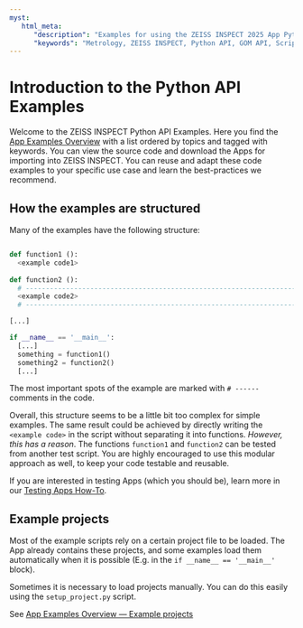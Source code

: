 ```yaml
---
myst:
   html_meta:
      "description": "Examples for using the ZEISS INSPECT 2025 App Python API"
      "keywords": "Metrology, ZEISS INSPECT, Python API, GOM API, Scripting, Add-ons, Apps, Examples"
---
```

#  Introduction to the Python API Examples

Welcome to the ZEISS INSPECT Python API Examples. Here you find the [App Examples Overview](examples_overview) with a list ordered by topics and tagged with keywords. You can view the source code and download the Apps for importing into ZEISS INSPECT. You can reuse and adapt these code examples to your specific use case and learn the best-practices we recommend.

## How the examples are structured

Many of the examples have the following structure:

```python

def function1 ():
  <example code1>
  
def function2 ():
  # -------------------------------------------------------------------------
  <example code2>
  # -------------------------------------------------------------------------

[...]

if __name__ == '__main__':
  [...]
  something = function1()
  something2 = function2()
  [...]

```

The most important spots of the example are marked with `# ------` comments in the code. 

Overall, this structure seems to be a little bit too complex for simple examples.
The same result could be achieved by directly writing the `<example code>` in the script without separating it into functions.
*However, this has a reason*. The functions `function1` and `function2` can be tested from another test script. 
You are highly encouraged to use this modular approach as well, to keep your code testable and reusable.

If you are interested in testing Apps (which you should be), learn more in our [Testing Apps How-To](../howtos/testing_apps/testing_apps.md).

## Example projects

Most of the example scripts rely on a certain project file to be loaded. The App already contains these projects, and some examples load them automatically when it is possible (E.g. in the `if __name__ == '__main__'` block).

Sometimes it is necessary to load projects manually. You can do this easily using the `setup_project.py` script.

See <a href="examples_overview.html#example-projects">App Examples Overview &mdash; Example projects</a>
